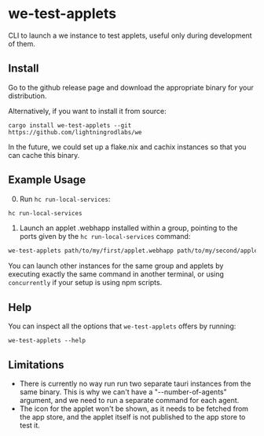 # we-test-applets

CLI to launch a we instance to test applets, useful only during development of them.

## Install

Go to the github release page and download the appropriate binary for your distribution.

Alternatively, if you want to install it from source:

```
cargo install we-test-applets --git https://github.com/lightningrodlabs/we
```

In the future, we could set up a flake.nix and cachix instances so that you can cache this binary.

## Example Usage

0. Run `hc run-local-services`:

```bash
hc run-local-services
```

1. Launch an applet .webhapp installed within a group, pointing to the ports given by the `hc run-local-services` command:

```bash
we-test-applets path/to/my/first/applet.webhapp path/to/my/second/applet.webhapp network --network-seed myappletnetworkseed --bootstrap http://127.0.0.1:<BOOTSTRAP_SERVICE_PORT> webrtc ws://127.0.0.1:<SIGNAL_SERVER_PORT>
```

You can launch other instances for the same group and applets by executing exactly the same command in another terminal, or using `concurrently` if your setup is using npm scripts.

## Help

You can inspect all the options that `we-test-applets` offers by running:

```
we-test-applets --help
```

## Limitations

- There is currently no way run run two separate tauri instances from the same binary. This is why we can't have a "--number-of-agents" argument, and we need to run a separate command for each agent.
- The icon for the applet won't be shown, as it needs to be fetched from the app store, and the applet itself is not published to the app store to test it.
